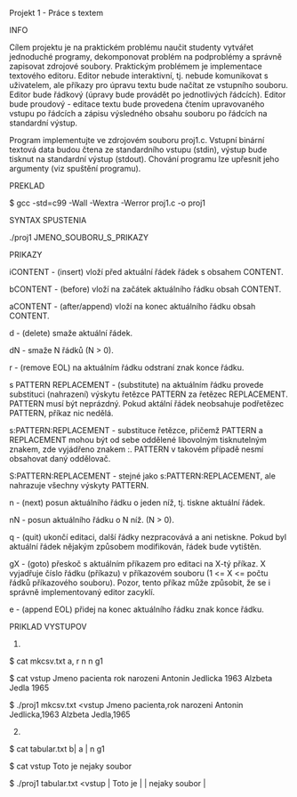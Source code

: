 Projekt 1 - Práce s textem

INFO

Cílem projektu je na praktickém problému naučit studenty vytvářet jednoduché programy, dekomponovat problém na podproblémy a                  správně zapisovat zdrojové soubory. Praktickým problémem je implementace textového editoru. Editor nebude interaktivní, tj. nebude komunikovat s uživatelem, ale příkazy pro úpravu textu bude načítat ze vstupního souboru. Editor bude řádkový (úpravy bude provádět po jednotlivých řádcích). Editor bude proudový - editace textu bude provedena čtením upravovaného vstupu po řádcích a zápisu výsledného obsahu souboru po řádcích na standardní výstup.

  Program implementujte ve zdrojovém souboru proj1.c. Vstupní binární textová data budou čtena ze standardního vstupu (stdin), výstup bude tisknut na standardní výstup (stdout). Chování programu lze upřesnit jeho argumenty (viz spuštění programu).
  
  PREKLAD
  
  $ gcc -std=c99 -Wall -Wextra -Werror proj1.c -o proj1
  
  SYNTAX SPUSTENIA
  
  ./proj1 JMENO_SOUBORU_S_PRIKAZY
  
  PRIKAZY 
  
iCONTENT - (insert) vloží před aktuální řádek řádek s obsahem CONTENT.

bCONTENT - (before) vloží na začátek aktuálního řádku obsah CONTENT.

aCONTENT - (after/append) vloží na konec aktuálního řádku obsah CONTENT.

d - (delete) smaže aktuální řádek.

dN - smaže N řádků (N > 0).

r - (remove EOL) na aktuálním řádku odstraní znak konce řádku.

s PATTERN REPLACEMENT - (substitute) na aktuálním řádku provede substituci (nahrazení) výskytu řetězce PATTERN za řetězec REPLACEMENT. PATTERN musí být neprázdný. Pokud aktální řádek neobsahuje podřetězec PATTERN, příkaz nic nedělá.

s:PATTERN:REPLACEMENT - substituce řetězce, přičemž PATTERN a REPLACEMENT mohou být od sebe oddělené libovolným tisknutelným znakem, zde vyjádřeno znakem :. PATTERN v takovém případě nesmí obsahovat daný oddělovač.

S:PATTERN:REPLACEMENT - stejné jako s:PATTERN:REPLACEMENT, ale nahrazuje všechny výskyty PATTERN.

n - (next) posun aktuálního řádku o jeden níž, tj. tiskne aktuální řádek.

nN - posun aktuálního řádku o N níž. (N > 0).

q - (quit) ukončí editaci, další řádky nezpracovává a ani netiskne. Pokud byl aktuální řádek nějakým způsobem modifikován, řádek bude vytištěn.

gX - (goto) přeskoč s aktuálním příkazem pro editaci na X-tý příkaz. X vyjadřuje číslo řádku (příkazu) v příkazovém souboru (1 <= X <= počtu řádků příkazového souboru). Pozor, tento příkaz může způsobit, že se i správně implementovaný editor zacyklí.

e - (append EOL) přidej na konec aktuálního řádku znak konce řádku.

PRIKLAD VYSTUPOV

1)
$ cat mkcsv.txt
a,
r
n
n
g1
 
$ cat vstup
Jmeno pacienta
rok narozeni
Antonin Jedlicka
1963
Alzbeta Jedla
1965
 
$ ./proj1 mkcsv.txt <vstup
Jmeno pacienta,rok narozeni
Antonin Jedlicka,1963
Alzbeta Jedla,1965

2)

$ cat tabular.txt
b| 
a |
n
g1
 
$ cat vstup
Toto je
nejaky soubor
 
$ ./proj1 tabular.txt <vstup
| Toto je |
| nejaky soubor |

